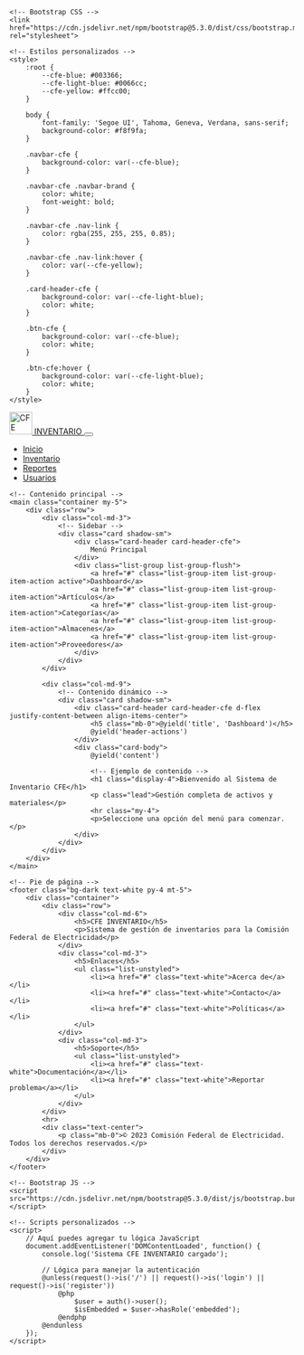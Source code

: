 <!DOCTYPE html>
<html lang="es-MX">
<head>
    <meta charset="UTF-8">
    <meta name="viewport" content="width=device-width, initial-scale=1.0">
    <title>CFE INVENTARIO | Sistema de Gestión</title>
    
    <!-- Bootstrap CSS -->
    <link href="https://cdn.jsdelivr.net/npm/bootstrap@5.3.0/dist/css/bootstrap.min.css" rel="stylesheet">
    
    <!-- Estilos personalizados -->
    <style>
        :root {
            --cfe-blue: #003366;
            --cfe-light-blue: #0066cc;
            --cfe-yellow: #ffcc00;
        }
        
        body {
            font-family: 'Segoe UI', Tahoma, Geneva, Verdana, sans-serif;
            background-color: #f8f9fa;
        }
        
        .navbar-cfe {
            background-color: var(--cfe-blue);
        }
        
        .navbar-cfe .navbar-brand {
            color: white;
            font-weight: bold;
        }
        
        .navbar-cfe .nav-link {
            color: rgba(255, 255, 255, 0.85);
        }
        
        .navbar-cfe .nav-link:hover {
            color: var(--cfe-yellow);
        }
        
        .card-header-cfe {
            background-color: var(--cfe-light-blue);
            color: white;
        }
        
        .btn-cfe {
            background-color: var(--cfe-blue);
            color: white;
        }
        
        .btn-cfe:hover {
            background-color: var(--cfe-light-blue);
            color: white;
        }
    </style>
</head>
<body>
    <!-- Barra de navegación -->
    <nav class="navbar navbar-expand-lg navbar-dark navbar-cfe shadow-sm">
        <div class="container">
            <a class="navbar-brand" href="#">
                <img src="assets/img/logo-cfe.png" alt="CFE" height="40" class="d-inline-block align-top me-2">
                INVENTARIO
            </a>
            <button class="navbar-toggler" type="button" data-bs-toggle="collapse" data-bs-target="#navbarNav">
                <span class="navbar-toggler-icon"></span>
            </button>
            <div class="collapse navbar-collapse" id="navbarNav">
                <ul class="navbar-nav ms-auto">
                    <li class="nav-item">
                        <a class="nav-link" href="#">Inicio</a>
                    </li>
                    <li class="nav-item">
                        <a class="nav-link" href="#">Inventario</a>
                    </li>
                    <li class="nav-item">
                        <a class="nav-link" href="#">Reportes</a>
                    </li>
                    <li class="nav-item">
                        <a class="nav-link" href="#">Usuarios</a>
                    </li>
                </ul>
            </div>
        </div>
    </nav>

    <!-- Contenido principal -->
    <main class="container my-5">
        <div class="row">
            <div class="col-md-3">
                <!-- Sidebar -->
                <div class="card shadow-sm">
                    <div class="card-header card-header-cfe">
                        Menú Principal
                    </div>
                    <div class="list-group list-group-flush">
                        <a href="#" class="list-group-item list-group-item-action active">Dashboard</a>
                        <a href="#" class="list-group-item list-group-item-action">Artículos</a>
                        <a href="#" class="list-group-item list-group-item-action">Categorías</a>
                        <a href="#" class="list-group-item list-group-item-action">Almacenes</a>
                        <a href="#" class="list-group-item list-group-item-action">Proveedores</a>
                    </div>
                </div>
            </div>
            
            <div class="col-md-9">
                <!-- Contenido dinámico -->
                <div class="card shadow-sm">
                    <div class="card-header card-header-cfe d-flex justify-content-between align-items-center">
                        <h5 class="mb-0">@yield('title', 'Dashboard')</h5>
                        @yield('header-actions')
                    </div>
                    <div class="card-body">
                        @yield('content')
                        
                        <!-- Ejemplo de contenido -->
                        <h1 class="display-4">Bienvenido al Sistema de Inventario CFE</h1>
                        <p class="lead">Gestión completa de activos y materiales</p>
                        <hr class="my-4">
                        <p>Seleccione una opción del menú para comenzar.</p>
                    </div>
                </div>
            </div>
        </div>
    </main>

    <!-- Pie de página -->
    <footer class="bg-dark text-white py-4 mt-5">
        <div class="container">
            <div class="row">
                <div class="col-md-6">
                    <h5>CFE INVENTARIO</h5>
                    <p>Sistema de gestión de inventarios para la Comisión Federal de Electricidad</p>
                </div>
                <div class="col-md-3">
                    <h5>Enlaces</h5>
                    <ul class="list-unstyled">
                        <li><a href="#" class="text-white">Acerca de</a></li>
                        <li><a href="#" class="text-white">Contacto</a></li>
                        <li><a href="#" class="text-white">Políticas</a></li>
                    </ul>
                </div>
                <div class="col-md-3">
                    <h5>Soporte</h5>
                    <ul class="list-unstyled">
                        <li><a href="#" class="text-white">Documentación</a></li>
                        <li><a href="#" class="text-white">Reportar problema</a></li>
                    </ul>
                </div>
            </div>
            <hr>
            <div class="text-center">
                <p class="mb-0">© 2023 Comisión Federal de Electricidad. Todos los derechos reservados.</p>
            </div>
        </div>
    </footer>

    <!-- Bootstrap JS -->
    <script src="https://cdn.jsdelivr.net/npm/bootstrap@5.3.0/dist/js/bootstrap.bundle.min.js"></script>
    
    <!-- Scripts personalizados -->
    <script>
        // Aquí puedes agregar tu lógica JavaScript
        document.addEventListener('DOMContentLoaded', function() {
            console.log('Sistema CFE INVENTARIO cargado');
            
            // Lógica para manejar la autenticación
            @unless(request()->is('/') || request()->is('login') || request()->is('register'))
                @php
                    $user = auth()->user();
                    $isEmbedded = $user->hasRole('embedded');
                @endphp
            @endunless
        });
    </script>
</body>
</html>
